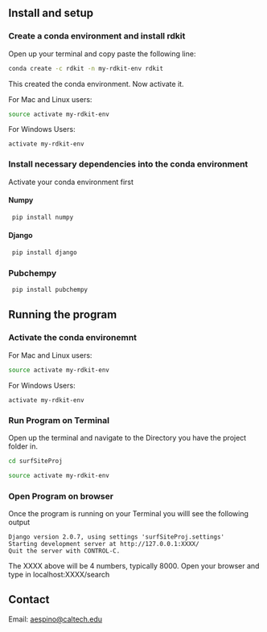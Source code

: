 
##  Install and setup 

### Create a conda environment and install rdkit 


Open up your terminal and copy paste the following line: 
```bash
conda create -c rdkit -n my-rdkit-env rdkit
```

This created the conda environment. Now activate it.

For Mac and Linux users:
```bash
source activate my-rdkit-env
```

For Windows Users: 
```
activate my-rdkit-env
```

### Install necessary dependencies into the conda environment
Activate your conda environment first 
#### Numpy
```bash 
 pip install numpy
```

#### Django
```bash 
 pip install django
```

### Pubchempy 
```bash 
 pip install pubchempy
```


## Running the program 

### Activate the conda environemnt
For Mac and Linux users:
```bash
source activate my-rdkit-env
```

For Windows Users: 
```
activate my-rdkit-env
```

### Run Program on Terminal 
Open up the terminal and navigate to the Directory you have the project folder in.

```bash
cd surfSiteProj
```
```bash
source activate my-rdkit-env
```

### Open Program on browser

Once the program is running on your Terminal you willl see the following output 

```
Django version 2.0.7, using settings 'surfSiteProj.settings'
Starting development server at http://127.0.0.1:XXXX/
Quit the server with CONTROL-C.
```

The XXXX above will be 4 numbers, typically 8000. Open your browser and type in
localhost:XXXX/search

## Contact

Email: aespino@caltech.edu
